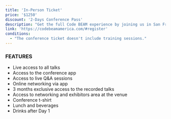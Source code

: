 ```yaml
---
title: 'In-Person Ticket'
price: '$1250'
discount: '2-Days Conference Pass'
description: "Get the full Code BEAM experience by joining us in San Francisco!"
link: 'https://codebeamamerica.com/#register'
conditions:
  - "The conference ticket doesn't include training sessions."
---
```


### FEATURES

- Live access to all talks
- Access to the conference app
- Access to live Q&A sessions
- Online networking via app
- 3 months exclusive access to the recorded talks
- Access to networking and exhibitors area at the venue
- Conference t-shirt
- Lunch and beverages
- Drinks after Day 1


